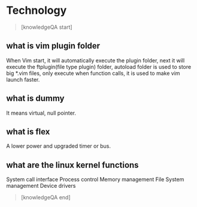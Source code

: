 # Technology


> [knowledgeQA start]

## what is vim plugin folder
When Vim start, it will automatically execute the plugin folder, next it will execute the ftplugin(file type plugin) folder, autoload folder is used to store big *.vim files, only execute when function calls, it is used to make vim launch faster.

## what is dummy
It means virtual, null pointer.

## what is flex
A lower power and upgraded timer or bus.

## what are the linux kernel functions
System call interface
Process control
Memory management
File System management
Device drivers

> [knowledgeQA end]
